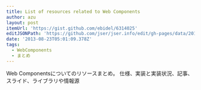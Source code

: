 ```yaml
---
title: List of resources related to Web Components
author: azu
layout: post
itemUrl: 'https://gist.github.com/ebidel/6314025'
editJSONPath: 'https://github.com/jser/jser.info/edit/gh-pages/data/2013/08/index.json'
date: '2013-08-23T05:01:09.378Z'
tags:
  - WebComponents
  - まとめ
---
```

Web Componentsについてのリソースまとめ。
仕様、実装と実装状況、記事、スライド、ライブラリや情報源
